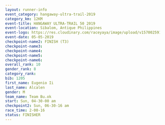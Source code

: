 ```yaml
---
layout: runner-info 
event_category: hangaway-ultra-trail-2019 
category_km: 12KM 
event-title: HANGAWAY ULTRA-TRAIL 50 2019 
event-location: Sibalom, Antique Philippines 
event-logo: https://res.cloudinary.com/raceyaya/image/upload/v1570025919/logo/hangaway_ttcorg.jpg 
event-date: 05-05-2019 
checkpoint-name2: FINISH (T3) 
checkpoint-name3: 
checkpoint-name4: 
checkpoint-name5: 
checkpoint-name6: 
overall_rank: 10
gender_rank: 8
category_rank: 
bib: 1205
first_name: Eugenio Ii
last_name: Alcalen
gender: M
team_name: Team Bu.ok
start: Sun, 04-30-00 am
checkpoint2: Sun, 06-30-16 am
race_time: 2-00-16
status: FINISHER
---
```

